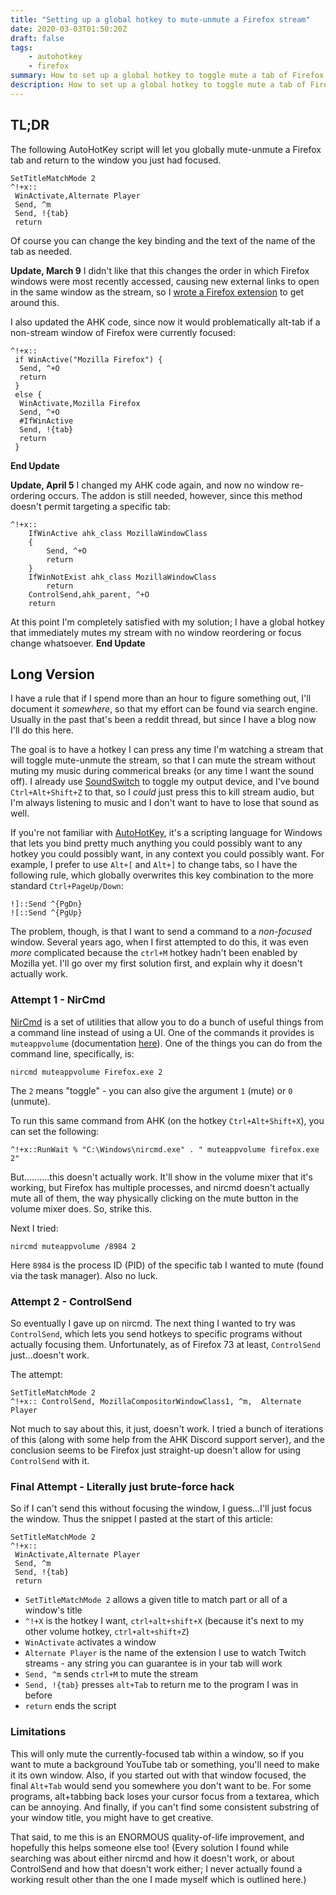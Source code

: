 ```yaml
---
title: "Setting up a global hotkey to mute-unmute a Firefox stream"
date: 2020-03-03T01:50:20Z
draft: false
tags:
    - autohotkey
    - firefox
summary: How to set up a global hotkey to toggle mute a tab of Firefox (for example a Twitch stream) using AutoHotKey
description: How to set up a global hotkey to toggle mute a tab of Firefox (for example a Twitch stream) using AutoHotKey
---
```


## TL;DR

The following AutoHotKey script will let you globally mute-unmute a Firefox tab and return to the window you just had focused.

```
SetTitleMatchMode 2
^!+x::
 WinActivate,Alternate Player
 Send, ^m
 Send, !{tab}
 return
```
Of course you can change the key binding and the text of the name of the tab as needed.

**Update, March 9**
I didn't like that this changes the order in which Firefox windows were most recently accessed, causing new external links to open in the same window as the stream, so I [wrote a Firefox extension](https://github.com/RheingoldRiver/MuteTabsMatchingPattern) to get around this.

I also updated the AHK code, since now it would problematically alt-tab if a non-stream window of Firefox were currently focused:

```
^!+x::
 if WinActive("Mozilla Firefox") {
  Send, ^+O
  return
 }
 else {
  WinActivate,Mozilla Firefox
  Send, ^+O
  #IfWinActive
  Send, !{tab}
  return
 }
```

**End Update**

**Update, April 5**
I changed my AHK code again, and now no window re-ordering occurs. The addon is still needed, however, since this method doesn't permit targeting a specific tab:
```
^!+x::
    IfWinActive ahk_class MozillaWindowClass
    {
        Send, ^+O
        return
    }
    IfWinNotExist ahk_class MozillaWindowClass
        return
    ControlSend,ahk_parent, ^+O
    return
```

At this point I'm completely satisfied with my solution; I have a global hotkey that immediately mutes my stream with no window reordering or focus change whatsoever.
**End Update**

## Long Version

I have a rule that if I spend more than an hour to figure something out, I'll document it *somewhere*, so that my effort can be found via search engine. Usually in the past that's been a reddit thread, but since I have a blog now I'll do this here.

The goal is to have a hotkey I can press any time I'm watching a stream that will toggle mute-unmute the stream, so that I can mute the stream without muting my music during commerical breaks (or any time I want the sound off). I already use [SoundSwitch](https://soundswitch.aaflalo.me/) to toggle my output device, and I've bound `Ctrl+Alt+Shift+Z` to that, so I *could* just press this to kill stream audio, but I'm always listening to music and I don't want to have to lose that sound as well.

If you're not familiar with [AutoHotKey](https://www.autohotkey.com/), it's a scripting language for Windows that lets you bind pretty much anything you could possibly want to any hotkey you could possibly want, in any context you could possibly want. For example, I prefer to use `Alt+[` and `Alt+]` to change tabs, so I have the following rule, which globally overwrites this key combination to the more standard `Ctrl+PageUp/Down`:
```
!]::Send ^{PgDn}
![::Send ^{PgUp}
```

The problem, though, is that I want to send a command to a *non-focused* window. Several years ago, when I first attempted to do this, it was even *more* complicated because the `ctrl+M` hotkey hadn't been enabled by Mozilla yet. I'll go over my first solution first, and explain why it doesn't actually work.

### Attempt 1 - NirCmd

[NirCmd](https://www.nirsoft.net/utils/nircmd.html) is a set of utilities that allow you to do a bunch of useful things from a command line instead of using a UI. One of the commands it provides is `muteappvolume` (documentation [here](https://nircmd.nirsoft.net/muteappvolume.html)). One of the things you can do from the command line, specifically, is:
```
nircmd muteappvolume Firefox.exe 2
```
The `2` means "toggle" - you can also give the argument `1` (mute) or `0` (unmute).

To run this same command from AHK (on the hotkey `Ctrl+Alt+Shift+X`), you can set the following:
```
^!+x::RunWait % "C:\Windows\nircmd.exe" . " muteappvolume firefox.exe 2"
```

But..........this doesn't actually work. It'll show in the volume mixer that it's working, but Firefox has multiple processes, and nircmd doesn't actually mute all of them, the way physically clicking on the mute button in the volume mixer does. So, strike this.

Next I tried:
```
nircmd muteappvolume /8984 2
```

Here `8984` is the process ID (PID) of the specific tab I wanted to mute (found via the task manager). Also no luck.

### Attempt 2 - ControlSend

So eventually I gave up on nircmd. The next thing I wanted to try was `ControlSend`, which lets you send hotkeys to specific programs without actually focusing them. Unfortunately, as of Firefox 73 at least, `ControlSend` just...doesn't work.

The attempt:
```
SetTitleMatchMode 2
^!+x:: ControlSend, MozillaCompositorWindowClass1, ^m,  Alternate Player
```

Not much to say about this, it just, doesn't work. I tried a bunch of iterations of this (along with some help from the AHK Discord support server), and the conclusion seems to be Firefox just straight-up doesn't allow for using `ControlSend` with it.

### Final Attempt - Literally just brute-force hack

So if I can't send this without focusing the window, I guess...I'll just focus the window. Thus the snippet I pasted at the start of this article:

```
SetTitleMatchMode 2
^!+x::
 WinActivate,Alternate Player
 Send, ^m
 Send, !{tab}
 return
```
* `SetTitleMatchMode 2` allows a given title to match part or all of a window's title
* `^!+X` is the hotkey I want, `ctrl+alt+shift+X` (because it's next to my other volume hotkey, `ctrl+alt+shift+Z`)
* `WinActivate` activates a window
* `Alternate Player` is the name of the extension I use to watch Twitch streams - any string you can guarantee is in your tab will work
* `Send, ^m` sends `ctrl+M` to mute the stream
* `Send, !{tab}` presses `alt+Tab` to return me to the program I was in before
* `return` ends the script

### Limitations
This will only mute the currently-focused tab within a window, so if you want to mute a background YouTube tab or something, you'll need to make it its own window. Also, if you started out with that window focused, the final `Alt+Tab` would send you somewhere you don't want to be. For some programs, alt+tabbing back loses your cursor focus from a textarea, which can be annoying. And finally, if you can't find some consistent substring of your window title, you might have to get creative.

That said, to me this is an ENORMOUS quality-of-life improvement, and hopefully this helps someone else too! (Every solution I found while searching was about either nircmd and how it doesn't work, or about ControlSend and how that doesn't work either; I never actually found a working result other than the one I made myself which is outlined here.)